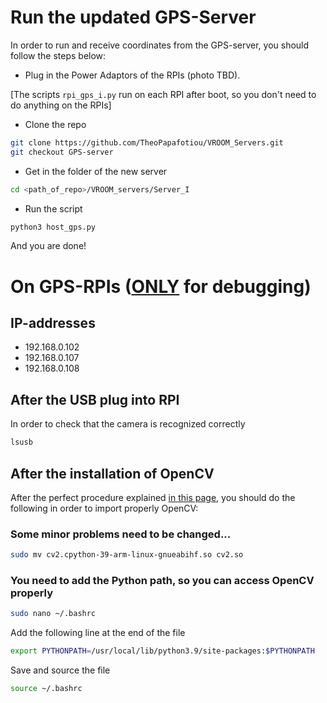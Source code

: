 # Run the **updated** GPS-Server
In order to run and receive coordinates from the GPS-server, you should follow the steps below:
- Plug in the Power Adaptors of the RPIs (photo TBD).

[The scripts `rpi_gps_i.py` run on each RPI after boot, so you don't need to do anything on the RPIs]
- Clone the repo
```sh
git clone https://github.com/TheoPapafotiou/VROOM_Servers.git
git checkout GPS-server
```
- Get in the folder of the new server
```sh
cd <path_of_repo>/VROOM_servers/Server_I
```
- Run the script
```sh
python3 host_gps.py
```
And you are done!

# On GPS-RPIs (<u>**ONLY**</u> for debugging)
## IP-addresses
- 192.168.0.102
- 192.168.0.107
- 192.168.0.108

## After the USB plug into RPI
In order to check that the camera is recognized correctly
```sh
lsusb
```
## After the installation of OpenCV
After the perfect procedure explained [in this page](https://linuxize.com/post/how-to-install-opencv-on-raspberry-pi/), you should do the following in order to import properly OpenCV:

### Some minor problems need to be changed... 
```sh
sudo mv cv2.cpython-39-arm-linux-gnueabihf.so cv2.so
```
### You need to add the Python path, so you can access OpenCV properly
```sh 
sudo nano ~/.bashrc
```
Add the following line at the end of the file
```sh
export PYTHONPATH=/usr/local/lib/python3.9/site-packages:$PYTHONPATH
```
Save and source the file
```sh
source ~/.bashrc
```